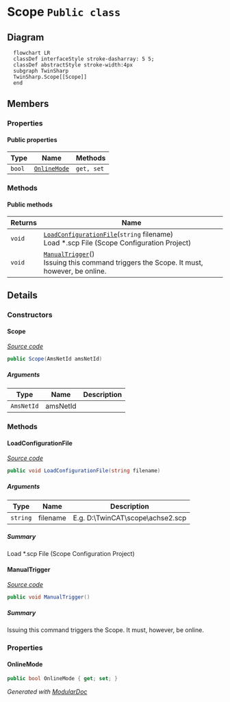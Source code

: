 # Scope `Public class`

## Diagram
```mermaid
  flowchart LR
  classDef interfaceStyle stroke-dasharray: 5 5;
  classDef abstractStyle stroke-width:4px
  subgraph TwinSharp
  TwinSharp.Scope[[Scope]]
  end
```

## Members
### Properties
#### Public  properties
| Type | Name | Methods |
| --- | --- | --- |
| `bool` | [`OnlineMode`](#onlinemode) | `get, set` |

### Methods
#### Public  methods
| Returns | Name |
| --- | --- |
| `void` | [`LoadConfigurationFile`](#loadconfigurationfile)(`string` filename)<br>Load *.scp File (Scope Configuration Project) |
| `void` | [`ManualTrigger`](#manualtrigger)()<br>Issuing this command triggers the Scope. It must, however, be online. |

## Details
### Constructors
#### Scope
[*Source code*](https://github.com///blob//TwinSharp/Scope.cs#L14)
```csharp
public Scope(AmsNetId amsNetId)
```
##### Arguments
| Type | Name | Description |
| --- | --- | --- |
| `AmsNetId` | amsNetId |   |

### Methods
#### LoadConfigurationFile
[*Source code*](https://github.com///blob//TwinSharp/Scope.cs#L42)
```csharp
public void LoadConfigurationFile(string filename)
```
##### Arguments
| Type | Name | Description |
| --- | --- | --- |
| `string` | filename | E.g. D:\\TwinCAT\\scope\\achse2.scp |

##### Summary
Load *.scp File (Scope Configuration Project)

#### ManualTrigger
[*Source code*](https://github.com///blob//TwinSharp/Scope.cs#L50)
```csharp
public void ManualTrigger()
```
##### Summary
Issuing this command triggers the Scope. It must, however, be online.

### Properties
#### OnlineMode
```csharp
public bool OnlineMode { get; set; }
```

*Generated with* [*ModularDoc*](https://github.com/hailstorm75/ModularDoc)
